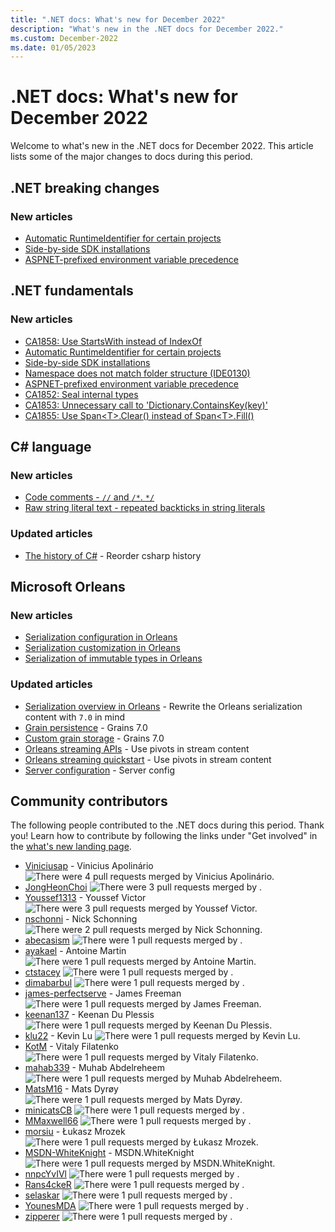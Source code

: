 ```yaml
---
title: ".NET docs: What's new for December 2022"
description: "What's new in the .NET docs for December 2022."
ms.custom: December-2022
ms.date: 01/05/2023
---
```


# .NET docs: What's new for December 2022

Welcome to what's new in the .NET docs for December 2022. This article lists some of the major changes to docs during this period.

## .NET breaking changes

### New articles

- [Automatic RuntimeIdentifier for certain projects](../core/compatibility/sdk/7.0/automatic-runtimeidentifier.md)
- [Side-by-side SDK installations](../core/compatibility/sdk/7.0/side-by-side-install.md)
- [ASPNET-prefixed environment variable precedence](../core/compatibility/aspnet-core/7.0/environment-variable-precedence.md)

## .NET fundamentals

### New articles

- [CA1858: Use StartsWith instead of IndexOf](../fundamentals/code-analysis/quality-rules/ca1858.md)
- [Automatic RuntimeIdentifier for certain projects](../core/compatibility/sdk/7.0/automatic-runtimeidentifier.md)
- [Side-by-side SDK installations](../core/compatibility/sdk/7.0/side-by-side-install.md)
- [Namespace does not match folder structure (IDE0130)](../fundamentals/code-analysis/style-rules/ide0130.md)
- [ASPNET-prefixed environment variable precedence](../core/compatibility/aspnet-core/7.0/environment-variable-precedence.md)
- [CA1852: Seal internal types](../fundamentals/code-analysis/quality-rules/ca1852.md)
- [CA1853: Unnecessary call to 'Dictionary.ContainsKey(key)'](../fundamentals/code-analysis/quality-rules/ca1853.md)
- [CA1855: Use Span\<T>.Clear() instead of Span\<T>.Fill()](../fundamentals/code-analysis/quality-rules/ca1855.md)

## C# language

### New articles

- [Code comments - `//` and `/*`. `*/`](../csharp/language-reference/tokens/comments.md)
- [Raw string literal text - repeated backticks in string literals](../csharp/language-reference/tokens/raw-string.md)

### Updated articles

- [The history of C\#](../csharp/whats-new/csharp-version-history.md) - Reorder csharp history

## Microsoft Orleans

### New articles

- [Serialization configuration in Orleans](../orleans/host/configuration-guide/serialization-configuration.md)
- [Serialization customization in Orleans](../orleans/host/configuration-guide/serialization-customization.md)
- [Serialization of immutable types in Orleans](../orleans/host/configuration-guide/serialization-immutability.md)

### Updated articles

- [Serialization overview in Orleans](../orleans/host/configuration-guide/serialization.md) - Rewrite the Orleans serialization content with `7.0` in mind
- [Grain persistence](../orleans/grains/grain-persistence/index.md) - Grains 7.0
- [Custom grain storage](../orleans/tutorials-and-samples/custom-grain-storage.md) - Grains 7.0
- [Orleans streaming APIs](../orleans/streaming/streams-programming-apis.md) - Use pivots in stream content
- [Orleans streaming quickstart](../orleans/streaming/streams-quick-start.md) - Use pivots in stream content
- [Server configuration](../orleans/host/configuration-guide/server-configuration.md) - Server config

## Community contributors

The following people contributed to the .NET docs during this period. Thank you! Learn how to contribute by following the links under "Get involved" in the [what's new landing page](index.yml).

- [Viniciusap](https://github.com/Viniciusap) - Vinicius Apolinário ![There were 4 pull requests merged by Vinicius Apolinário.](https://img.shields.io/badge/Merged%20Pull%20Requests-4-green)
- [JongHeonChoi](https://github.com/JongHeonChoi) ![There were 3 pull requests merged by .](https://img.shields.io/badge/Merged%20Pull%20Requests-3-green)
- [Youssef1313](https://github.com/Youssef1313) - Youssef Victor ![There were 3 pull requests merged by Youssef Victor.](https://img.shields.io/badge/Merged%20Pull%20Requests-3-green)
- [nschonni](https://github.com/nschonni) - Nick Schonning ![There were 2 pull requests merged by Nick Schonning.](https://img.shields.io/badge/Merged%20Pull%20Requests-2-green)
- [abecasism](https://github.com/abecasism) ![There were 1 pull requests merged by .](https://img.shields.io/badge/Merged%20Pull%20Requests-1-green)
- [ayakael](https://github.com/ayakael) - Antoine Martin ![There were 1 pull requests merged by Antoine Martin.](https://img.shields.io/badge/Merged%20Pull%20Requests-1-green)
- [ctstacey](https://github.com/ctstacey) ![There were 1 pull requests merged by .](https://img.shields.io/badge/Merged%20Pull%20Requests-1-green)
- [dimabarbul](https://github.com/dimabarbul) ![There were 1 pull requests merged by .](https://img.shields.io/badge/Merged%20Pull%20Requests-1-green)
- [james-perfectserve](https://github.com/james-perfectserve) - James Freeman ![There were 1 pull requests merged by James Freeman.](https://img.shields.io/badge/Merged%20Pull%20Requests-1-green)
- [keenan137](https://github.com/keenan137) - Keenan Du Plessis ![There were 1 pull requests merged by Keenan Du Plessis.](https://img.shields.io/badge/Merged%20Pull%20Requests-1-green)
- [klu22](https://github.com/klu22) - Kevin Lu ![There were 1 pull requests merged by Kevin Lu.](https://img.shields.io/badge/Merged%20Pull%20Requests-1-green)
- [KotM](https://github.com/KotM) - Vitaly Filatenko ![There were 1 pull requests merged by Vitaly Filatenko.](https://img.shields.io/badge/Merged%20Pull%20Requests-1-green)
- [mahab339](https://github.com/mahab339) - Muhab Abdelreheem ![There were 1 pull requests merged by Muhab Abdelreheem.](https://img.shields.io/badge/Merged%20Pull%20Requests-1-green)
- [MatsM16](https://github.com/MatsM16) - Mats Dyrøy ![There were 1 pull requests merged by Mats Dyrøy.](https://img.shields.io/badge/Merged%20Pull%20Requests-1-green)
- [minicatsCB](https://github.com/minicatsCB) ![There were 1 pull requests merged by .](https://img.shields.io/badge/Merged%20Pull%20Requests-1-green)
- [MMaxwell66](https://github.com/MMaxwell66) ![There were 1 pull requests merged by .](https://img.shields.io/badge/Merged%20Pull%20Requests-1-green)
- [morsiu](https://github.com/morsiu) - Łukasz Mrozek ![There were 1 pull requests merged by Łukasz Mrozek.](https://img.shields.io/badge/Merged%20Pull%20Requests-1-green)
- [MSDN-WhiteKnight](https://github.com/MSDN-WhiteKnight) - MSDN.WhiteKnight ![There were 1 pull requests merged by MSDN.WhiteKnight.](https://img.shields.io/badge/Merged%20Pull%20Requests-1-green)
- [nnpcYvIVl](https://github.com/nnpcYvIVl) ![There were 1 pull requests merged by .](https://img.shields.io/badge/Merged%20Pull%20Requests-1-green)
- [Rans4ckeR](https://github.com/Rans4ckeR) ![There were 1 pull requests merged by .](https://img.shields.io/badge/Merged%20Pull%20Requests-1-green)
- [selaskar](https://github.com/selaskar) ![There were 1 pull requests merged by .](https://img.shields.io/badge/Merged%20Pull%20Requests-1-green)
- [YounesMDA](https://github.com/YounesMDA) ![There were 1 pull requests merged by .](https://img.shields.io/badge/Merged%20Pull%20Requests-1-green)
- [zipperer](https://github.com/zipperer) ![There were 1 pull requests merged by .](https://img.shields.io/badge/Merged%20Pull%20Requests-1-green)
